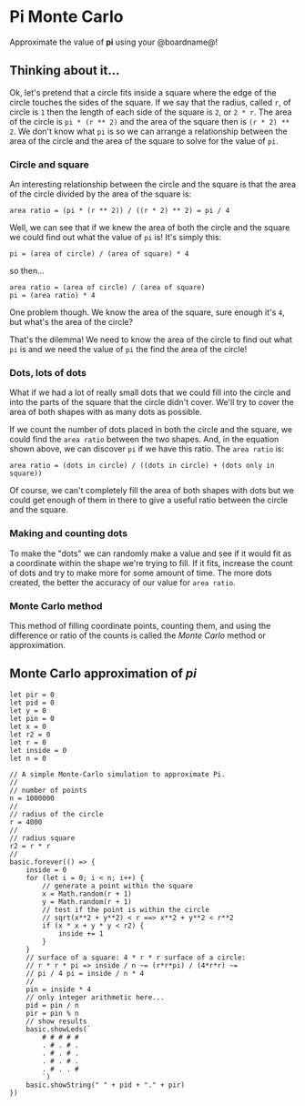 # Pi Monte Carlo

Approximate the value of **pi** using your @boardname@!

## Thinking about it...

Ok, let's pretend that a circle fits inside a square where the edge of the circle touches the sides of the square. If we say that the radius, called ``r``, of circle is `1` then the length of each side of the square is `2`, or ``2 * r``. The area of the circle is ``pi * (r ** 2)`` and the area of the square then is ``(r * 2) ** 2``. We don't know what ``pi`` is so we can arrange a relationship between the area of the circle and the area of the square to solve for the value of ``pi``.

### Circle and square

An interesting relationship between the circle and the square is that the area of the circle divided by the area of the square is:

``area ratio = (pi * (r ** 2)) / ((r * 2) ** 2) = pi / 4``

Well, we can see that if we knew the area of both the circle and the square we could find out what the value of ``pi`` is! It's simply this:

```
pi = (area of circle) / (area of square) * 4
```

so then...

```
area ratio = (area of circle) / (area of square)
pi = (area ratio) * 4
```

One problem though. We know the area of the square, sure enough it's `4`, but what's the area of the circle?

That's the dilemma! We need to know the area of the circle to find out what ``pi`` is and we need the value of ``pi`` the find the area of the circle!

### Dots, lots of dots

What if we had a lot of really small dots that we could fill into the circle and into the parts of the square that the circle didn't cover. We'll try to cover the area of both shapes with as many dots as possible.

If we count the number of dots placed in both the circle and the square, we could find the ``area ratio`` between the two shapes. And, in the equation shown above, we can discover ``pi`` if we have this ratio. The ``area ratio`` is:

``area ratio = (dots in circle) / ((dots in circle) + (dots only in square))``

Of course, we can't completely fill the area of both shapes with dots but we could get enough of them in there to give a useful ratio between the circle and the square.

### Making and counting dots

To make the "dots" we can randomly make a value and see if it would fit as a coordinate within the shape we're trying to fill. If it fits, increase the count of dots and try to make more for some amount of time. The more dots created, the better the accuracy of our value for ``area ratio``.

### Monte Carlo method

This method of filling coordinate points, counting them, and using the difference or ratio of the counts is called the _Monte Carlo_ method or approximation.

## Monte Carlo approximation of _pi_

```blocks
let pir = 0
let pid = 0
let y = 0
let pin = 0
let x = 0
let r2 = 0
let r = 0
let inside = 0
let n = 0

// A simple Monte-Carlo simulation to approximate Pi.
//
// number of points
n = 1000000
//
// radius of the circle
r = 4000
//
// radius square
r2 = r * r
//
basic.forever(() => {
    inside = 0
    for (let i = 0; i < n; i++) {
        // generate a point within the square
        x = Math.random(r + 1)
        y = Math.random(r + 1)
        // test if the point is within the circle
        // sqrt(x**2 + y**2) < r ==> x**2 + y**2 < r**2
        if (x * x + y * y < r2) {
            inside += 1
        }
    }
    // surface of a square: 4 * r * r surface of a circle:
    // r * r * pi => inside / n ~= (r*r*pi) / (4*r*r) ~=
    // pi / 4 pi = inside / n * 4
    //
    pin = inside * 4
    // only integer arithmetic here...
    pid = pin / n
    pir = pin % n
    // show results
    basic.showLeds(`
        # # # # #
        . # . # .
        . # . # .
        . # . # .
        . # . . #
        `)
    basic.showString(" " + pid + "." + pir)
})
```